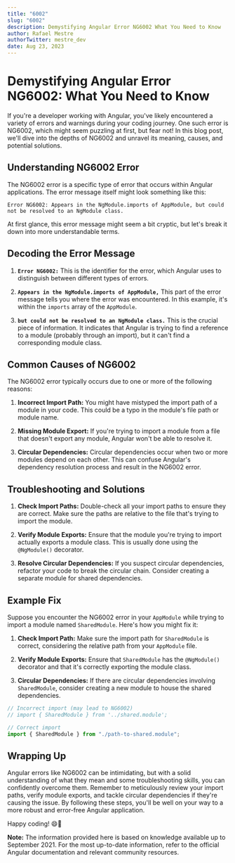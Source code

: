 ```yaml
---
title: "6002"
slug: "6002"
description: Demystifying Angular Error NG6002 What You Need to Know
author: Rafael Mestre
authorTwitter: mestre_dev
date: Aug 23, 2023
---
```


# Demystifying Angular Error NG6002: What You Need to Know

If you're a developer working with Angular, you've likely encountered a variety of errors and warnings during your coding journey. One such error is NG6002, which might seem puzzling at first, but fear not! In this blog post, we'll dive into the depths of NG6002 and unravel its meaning, causes, and potential solutions.

## Understanding NG6002 Error

The NG6002 error is a specific type of error that occurs within Angular applications. The error message itself might look something like this:

```
Error NG6002: Appears in the NgModule.imports of AppModule, but could not be resolved to an NgModule class.
```

At first glance, this error message might seem a bit cryptic, but let's break it down into more understandable terms.

## Decoding the Error Message

1. **`Error NG6002:`** This is the identifier for the error, which Angular uses to distinguish between different types of errors.

2. **`Appears in the NgModule.imports of AppModule,`** This part of the error message tells you where the error was encountered. In this example, it's within the `imports` array of the `AppModule`.

3. **`but could not be resolved to an NgModule class.`** This is the crucial piece of information. It indicates that Angular is trying to find a reference to a module (probably through an import), but it can't find a corresponding module class.

## Common Causes of NG6002

The NG6002 error typically occurs due to one or more of the following reasons:

1. **Incorrect Import Path:** You might have mistyped the import path of a module in your code. This could be a typo in the module's file path or module name.

2. **Missing Module Export:** If you're trying to import a module from a file that doesn't export any module, Angular won't be able to resolve it.

3. **Circular Dependencies:** Circular dependencies occur when two or more modules depend on each other. This can confuse Angular's dependency resolution process and result in the NG6002 error.

## Troubleshooting and Solutions

1. **Check Import Paths:** Double-check all your import paths to ensure they are correct. Make sure the paths are relative to the file that's trying to import the module.

2. **Verify Module Exports:** Ensure that the module you're trying to import actually exports a module class. This is usually done using the `@NgModule()` decorator.

3. **Resolve Circular Dependencies:** If you suspect circular dependencies, refactor your code to break the circular chain. Consider creating a separate module for shared dependencies.

## Example Fix

Suppose you encounter the NG6002 error in your `AppModule` while trying to import a module named `SharedModule`. Here's how you might fix it:

1. **Check Import Path:** Make sure the import path for `SharedModule` is correct, considering the relative path from your `AppModule` file.

2. **Verify Module Exports:** Ensure that `SharedModule` has the `@NgModule()` decorator and that it's correctly exporting the module class.

3. **Circular Dependencies:** If there are circular dependencies involving `SharedModule`, consider creating a new module to house the shared dependencies.

```typescript
// Incorrect import (may lead to NG6002)
// import { SharedModule } from '../shared.module';

// Correct import
import { SharedModule } from "./path-to-shared.module";
```

## Wrapping Up

Angular errors like NG6002 can be intimidating, but with a solid understanding of what they mean and some troubleshooting skills, you can confidently overcome them. Remember to meticulously review your import paths, verify module exports, and tackle circular dependencies if they're causing the issue. By following these steps, you'll be well on your way to a more robust and error-free Angular application.

Happy coding! 😄🚀

**Note:** The information provided here is based on knowledge available up to September 2021. For the most up-to-date information, refer to the official Angular documentation and relevant community resources.
